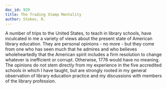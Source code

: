 ```yaml
---
doc_id: 929
title: The Trading Stamp Mentality
author: Stokes, R.
---
```


A number of trips to the United States, to teach in library schools, have
inculcated in me a variety of views about the present state of American
library education.  They are personal opinions - no more - but they come
from one who has seen much that he admires and who believes wholeheartedly
that the American spirit includes  a firm resolution to change whatever
is inefficient or corrupt.  Otherwise, 1776 would have no meaning.  The
opinions do not stem directly from my experience in the five accredited
schools in which I have taught, but are strongly rooted in my general
observation of library education practice and my discussions with 
members of the library profession.